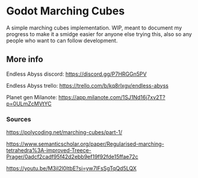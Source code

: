 # Godot Marching Cubes
A simple marching cubes implementation. WIP, meant to document my progress to make it a smidge easier for anyone else trying this, also so any people who want to can follow development.

## More info
Endless Abyss discord: https://discord.gg/P7HRGGn5PV

Endless Abyss trello: https://trello.com/b/kq8rlxgv/endless-abyss

Planet gen Milanote: https://app.milanote.com/1SJ1Nd16j7xv2T?p=0ULmZcMVtYC
### Sources
https://polycoding.net/marching-cubes/part-1/

https://www.semanticscholar.org/paper/Regularised-marching-tetrahedra%3A-improved-Treece-Prager/0adcf2cadf95f42d2ebb9ef19f92fde15ffae72c

https://youtu.be/M3iI2l0ltbE?si=yw7lFsSgTqQd5LQX

